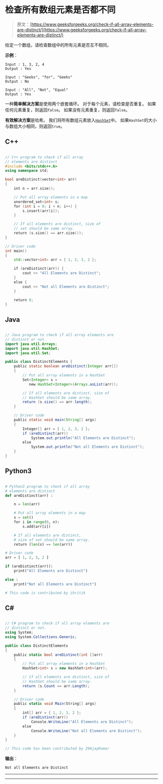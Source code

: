 # 检查所有数组元素是否都不同

> 原文：[https://www.geeksforgeeks.org/check-if-all-array-elements-are-distinct/](https://www.geeksforgeeks.org/check-if-all-array-elements-are-distinct/)

给定一个数组，请检查数组中的所有元素是否互不相同。

**示例**：

```
Input : 1, 3, 2, 4
Output : Yes

Input : "Geeks", "for", "Geeks"
Output : No

Input : "All", "Not", "Equal"
Output : Yes

```

一种**简单解决方案**是使用两个嵌套循环。 对于每个元素，请检查是否重复。 如果任何元素重复，则返回`false`。 如果没有元素重复，则返回`false`。

**有效解决方案**是哈希。 我们将所有数组元素放入[`HashSet`](http://www.geeksforgeeks.org/hashset-in-java/)中。 如果`HashSet`的大小与数组大小相同，则返回`true`。

## C++

```cpp

// C++ program to check if all array  
// elements are distinct 
#include <bits/stdc++.h> 
using namespace std; 

bool areDistinct(vector<int> arr) 
{ 
    int n = arr.size(); 

    // Put all array elements in a map 
    unordered_set<int> s; 
    for (int i = 0; i < n; i++) { 
        s.insert(arr[i]); 
    } 

    // If all elements are distinct, size of 
    // set should be same array. 
    return (s.size() == arr.size()); 
} 

// Driver code 
int main() 
{ 
    std::vector<int> arr = { 1, 2, 3, 2 }; 

    if (areDistinct(arr)) { 
        cout << "All Elements are Distinct"; 
    } 
    else { 
        cout << "Not all Elements are Distinct"; 
    } 

    return 0; 
} 

```

## Java

```java

// Java program to check if all array elements are 
// distinct or not. 
import java.util.Arrays; 
import java.util.HashSet; 
import java.util.Set; 

public class DistinctElements { 
    public static boolean areDistinct(Integer arr[]) 
    { 
        // Put all array elements in a HashSet 
        Set<Integer> s =  
           new HashSet<Integer>(Arrays.asList(arr)); 

        // If all elements are distinct, size of 
        // HashSet should be same array. 
        return (s.size() == arr.length); 
    } 

    // Driver code 
    public static void main(String[] args) 
    { 
        Integer[] arr = { 1, 2, 3, 2 }; 
        if (areDistinct(arr)) 
            System.out.println("All Elements are Distinct"); 
        else
            System.out.println("Not all Elements are Distinct"); 
    } 
} 

```

## Python3

```py

# Python3 program to check if all array  
# elements are distinct 
def areDistinct(arr) : 

    n = len(arr) 

    # Put all array elements in a map 
    s = set() 
    for i in range(0, n):  
        s.add(arr[i]) 

    # If all elements are distinct,  
    # size of set should be same array. 
    return (len(s) == len(arr)) 

# Driver code 
arr = [ 1, 2, 3, 2 ] 

if (areDistinct(arr)):  
    print("All Elements are Distinct") 

else :  
    print("Not all Elements are Distinct") 

# This code is contributed by ihritik 

```

## C#

```cs

// C# program to check if all array elements are 
// distinct or not. 
using System; 
using System.Collections.Generic; 

public class DistinctElements  
{ 
    public static bool areDistinct(int []arr) 
    { 
        // Put all array elements in a HashSet 
        HashSet<int> s = new HashSet<int>(arr); 

        // If all elements are distinct, size of 
        // HashSet should be same array. 
        return (s.Count == arr.Length); 
    } 

    // Driver code 
    public static void Main(String[] args) 
    { 
        int[] arr = { 1, 2, 3, 2 }; 
        if (areDistinct(arr)) 
            Console.WriteLine("All Elements are Distinct"); 
        else
            Console.WriteLine("Not all Elements are Distinct"); 
    } 
} 

// This code has been contributed by 29AjayKumar 

```

**输出**：

```
Not all Elements are Distinct

```



* * *

* * *



